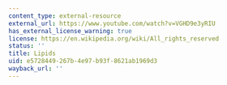 ```yaml
---
content_type: external-resource
external_url: https://www.youtube.com/watch?v=VGHD9e3yRIU
has_external_license_warning: true
license: https://en.wikipedia.org/wiki/All_rights_reserved
status: ''
title: Lipids
uid: e5728449-267b-4e97-b93f-8621ab1969d3
wayback_url: ''
---
```

